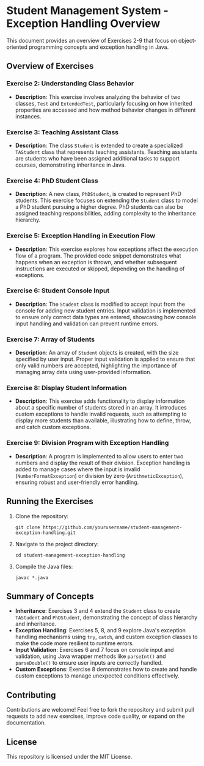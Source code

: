 # Student Management System - Exception Handling Overview

This document provides an overview of Exercises 2-9 that focus on object-oriented programming concepts and exception handling in Java.

## Overview of Exercises

### Exercise 2: Understanding Class Behavior

- **Description**: This exercise involves analyzing the behavior of two classes, `Test` and `ExtendedTest`, particularly focusing on how inherited properties are accessed and how method behavior changes in different instances.

### Exercise 3: Teaching Assistant Class

- **Description**: The class `Student` is extended to create a specialized `TAStudent` class that represents teaching assistants. Teaching assistants are students who have been assigned additional tasks to support courses, demonstrating inheritance in Java.

### Exercise 4: PhD Student Class

- **Description**: A new class, `PhDStudent`, is created to represent PhD students. This exercise focuses on extending the `Student` class to model a PhD student pursuing a higher degree. PhD students can also be assigned teaching responsibilities, adding complexity to the inheritance hierarchy.

### Exercise 5: Exception Handling in Execution Flow

- **Description**: This exercise explores how exceptions affect the execution flow of a program. The provided code snippet demonstrates what happens when an exception is thrown, and whether subsequent instructions are executed or skipped, depending on the handling of exceptions.

### Exercise 6: Student Console Input

- **Description**: The `Student` class is modified to accept input from the console for adding new student entries. Input validation is implemented to ensure only correct data types are entered, showcasing how console input handling and validation can prevent runtime errors.

### Exercise 7: Array of Students

- **Description**: An array of `Student` objects is created, with the size specified by user input. Proper input validation is applied to ensure that only valid numbers are accepted, highlighting the importance of managing array data using user-provided information.

### Exercise 8: Display Student Information

- **Description**: This exercise adds functionality to display information about a specific number of students stored in an array. It introduces custom exceptions to handle invalid requests, such as attempting to display more students than available, illustrating how to define, throw, and catch custom exceptions.

### Exercise 9: Division Program with Exception Handling

- **Description**: A program is implemented to allow users to enter two numbers and display the result of their division. Exception handling is added to manage cases where the input is invalid (`NumberFormatException`) or division by zero (`ArithmeticException`), ensuring robust and user-friendly error handling.

## Running the Exercises

1. Clone the repository:
   ```
   git clone https://github.com/yourusername/student-management-exception-handling.git
   ```
2. Navigate to the project directory:
   ```
   cd student-management-exception-handling
   ```
3. Compile the Java files:
   ```
   javac *.java
   ```

## Summary of Concepts

- **Inheritance**: Exercises 3 and 4 extend the `Student` class to create `TAStudent` and `PhDStudent`, demonstrating the concept of class hierarchy and inheritance.
- **Exception Handling**: Exercises 5, 8, and 9 explore Java's exception handling mechanisms using `try`, `catch`, and custom exception classes to make the code more resilient to runtime errors.
- **Input Validation**: Exercises 6 and 7 focus on console input and validation, using Java wrapper methods like `parseInt()` and `parseDouble()` to ensure user inputs are correctly handled.
- **Custom Exceptions**: Exercise 8 demonstrates how to create and handle custom exceptions to manage unexpected conditions effectively.

## Contributing

Contributions are welcome! Feel free to fork the repository and submit pull requests to add new exercises, improve code quality, or expand on the documentation.

## License

This repository is licensed under the MIT License.

